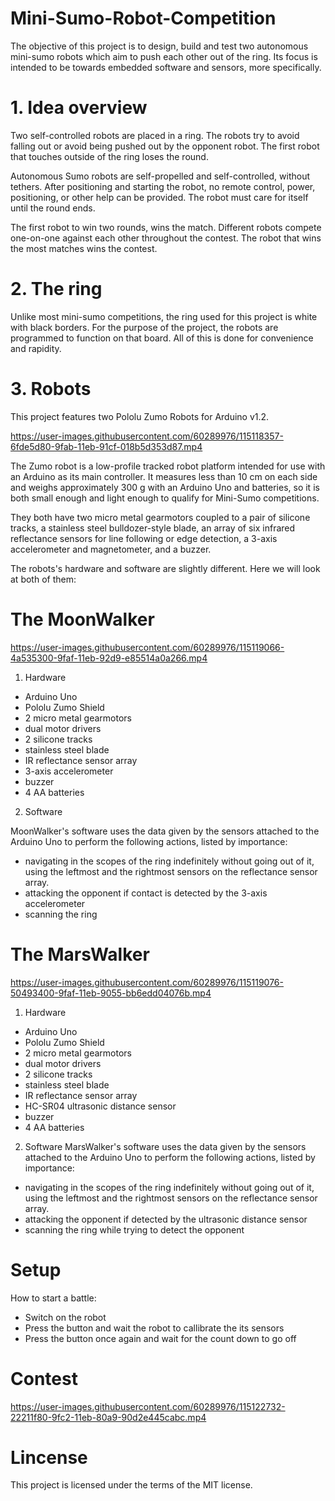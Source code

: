 # Mini-Sumo-Robot-Competition

The objective of this project is to design, build and test two autonomous mini-sumo robots which aim to push each other out of the ring.
Its focus is intended to be towards embedded software and sensors, more specifically.


# 1. Idea overview

Two self-controlled robots are placed in a ring. The robots try to avoid falling out or avoid being pushed out by the opponent robot. The first robot that touches outside of the ring loses the round.

Autonomous Sumo robots are self-propelled and self-controlled, without tethers.
After positioning and starting the robot, no remote control, power, positioning, or other help can be provided. The robot must care for itself until the round ends.

The first robot to win two rounds, wins the match. Different robots compete one-on-one against each other throughout the contest. The robot that wins the most matches wins the contest.

# 2. The ring
Unlike most mini-sumo competitions, the ring used for this project is white with black borders. For the purpose of the project, the robots are programmed to function on that board. All of this is done for convenience and rapidity.

# 3. Robots 

This project features two Pololu Zumo Robots for Arduino v1.2.

https://user-images.githubusercontent.com/60289976/115118357-6fde5d80-9fab-11eb-91cf-018b5d353d87.mp4

The Zumo robot is a low-profile tracked robot platform intended for use with an Arduino as its main controller. It measures less than 10 cm on each side and weighs approximately 300 g with an Arduino Uno and batteries, so it is both small enough and light enough to qualify for Mini-Sumo competitions.


They both have two micro metal gearmotors coupled to a pair of silicone tracks, a stainless steel bulldozer-style blade, an array of six infrared reflectance sensors for line following or edge detection, a 3-axis accelerometer and magnetometer, and a buzzer.


The robots's hardware and software are slightly different. Here we will look at both of them:

# The MoonWalker

https://user-images.githubusercontent.com/60289976/115119066-4a535300-9faf-11eb-92d9-e85514a0a266.mp4

1. Hardware 
  - Arduino Uno
  - Pololu Zumo Shield
  - 2 micro metal gearmotors 
  - dual motor drivers
  - 2 silicone tracks 
  - stainless steel blade
  - IR reflectance sensor array
  - 3-axis accelerometer 
  - buzzer  
  - 4 AA batteries
 
 
2. Software
   
MoonWalker's software uses the data given by the sensors attached to the Arduino Uno to perform the following actions, listed by importance:
- navigating in the scopes of the ring indefinitely without going out of it, using the leftmost and the rightmost sensors on the reflectance sensor array.
- attacking the opponent if contact is detected by the 3-axis accelerometer 
- scanning the ring 
  

# The MarsWalker

https://user-images.githubusercontent.com/60289976/115119076-50493400-9faf-11eb-9055-bb6edd04076b.mp4

1. Hardware 
  - Arduino Uno
  - Pololu Zumo Shield
  - 2 micro metal gearmotors 
  - dual motor drivers
  - 2 silicone tracks 
  - stainless steel blade
  - IR reflectance sensor array 
  - HC-SR04 ultrasonic distance sensor
  - buzzer  
  - 4 AA batteries


2. Software
MarsWalker's software uses the data given by the sensors attached to the Arduino Uno to perform the following actions, listed by importance:
- navigating in the scopes of the ring indefinitely without going out of it, using the leftmost and the rightmost sensors on the reflectance sensor array.
- attacking the opponent if detected by the ultrasonic distance sensor
- scanning the ring while trying to detect the opponent


# Setup
How to start a battle:
- Switch on the robot 
- Press the button and wait the robot to callibrate the its sensors
- Press the button once again and wait for the count down to go off 

# Contest 

https://user-images.githubusercontent.com/60289976/115122732-22211f80-9fc2-11eb-80a9-90d2e445cabc.mp4


# Lincense

This project is licensed under the terms of the MIT license.

